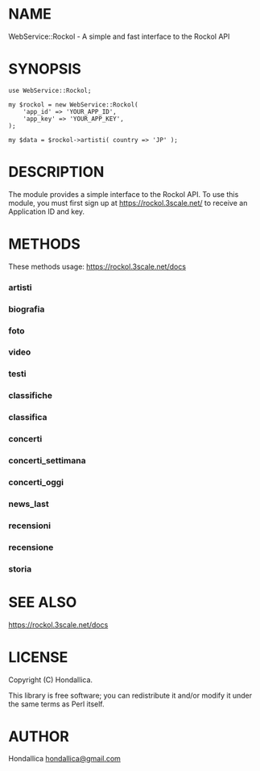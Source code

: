 # NAME

WebService::Rockol - A simple and fast interface to the Rockol API

# SYNOPSIS

    use WebService::Rockol;

    my $rockol = new WebService::Rockol(
        'app_id' => 'YOUR_APP_ID',
        'app_key' => 'YOUR_APP_KEY',
    );

    my $data = $rockol->artisti( country => 'JP' );

# DESCRIPTION

The module provides a simple interface to the Rockol API. To use this module, you must first sign up at https://rockol.3scale.net/ to receive an Application ID and key.

# METHODS
These methods usage: https://rockol.3scale.net/docs

### artisti

### biografia

### foto

### video

### testi

### classifiche

### classifica

### concerti

### concerti\_settimana

### concerti\_oggi

### news\_last

### recensioni

### recensione

### storia

# SEE ALSO

https://rockol.3scale.net/docs

# LICENSE

Copyright (C) Hondallica.

This library is free software; you can redistribute it and/or modify
it under the same terms as Perl itself.

# AUTHOR

Hondallica <hondallica@gmail.com>
